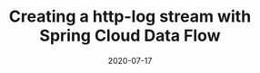 ---
date: '2020-07-17'
description: Getting started with Spring Cloud Data Flow on Kubernetes doesn’t have
  to be difficult! With Ben Wilcock’s (@benbravo73) handy video guide and Data Flow’s
  ready-made components, you’ll have your first data stream up and running in under
  5 minutes!
lastmod: '2020-09-17'
patterns:
- Eventing
tags:
- Spring
- Event Streaming
- Kubernetes
title: Creating a http-log stream with Spring Cloud Data Flow
topics:
- Event Streaming
- Messaging and Integration
- Spring
youtube_id: ezsgWoMwnqM
---